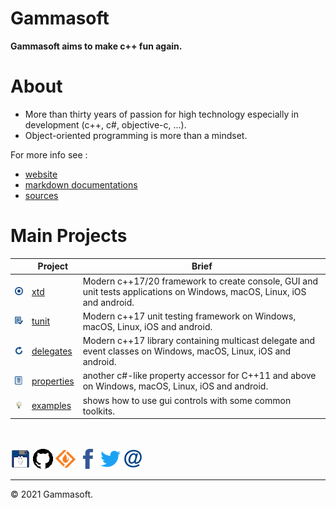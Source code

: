# Gammasoft

**Gammasoft aims to make c++ fun again.**

<!--- ![background_img](docs/pictures/gammasoft.png) --->

# About

* More than thirty years of passion for high technology especially in development (c++, c#, objective-c, ...).
* Object-oriented programming is more than a mindset.

For more info see :

* [website](https://gammasoft71.wixsite.com/gammasoft)
* [markdown documentations](docs/home.md)
* [sources](https://github.com/gammasoft71)

# Main Projects

|                                                                                | Project                                                 | Brief                                                                                                                  |
|--------------------------------------------------------------------------------|---------------------------------------------------------|------------------------------------------------------------------------------------------------------------------------|
| [![](docs/pictures/xtd.png)](https://github.com/gammasoft71/xtd/blob/master/README.md)               | [xtd](https://github.com/gammasoft71/xtd/blob/master/README.md)               | Modern c++17/20 framework to create console, GUI and unit tests applications on Windows, macOS, Linux, iOS and android. |
| [![](docs/pictures/tunit.png)](https://github.com/gammasoft71/tunit/blob/master/README.md)           | [tunit](https://github.com/gammasoft71/tunit/blob/master/README.md)           | Modern c++17 unit testing framework on Windows, macOS, Linux, iOS and android.                                         |
| [![](docs/pictures/delegates.png)](https://github.com/gammasoft71/delegates/blob/master/README.md)   | [delegates](https://github.com/gammasoft71/delegates/blob/master/README.md)   | Modern c++17 library containing multicast delegate and event classes on Windows, macOS, Linux, iOS and android.        |
| [![](docs/pictures/properties.png)](https://github.com/gammasoft71/properties/blob/master/README.md) | [properties](https://github.com/gammasoft71/properties/blob/master/README.md) | another c#-like property accessor for C++11 and above on Windows, macOS, Linux, iOS and android.                       |
| [![](docs/pictures/examples.png)](https://github.com/gammasoft71/examples/blob/master/README.md)     | [examples](https://github.com/gammasoft71/examples/blob/master/README.md)     | shows how to use gui controls with some common toolkits.                                                               |

<br><br> [![gammasoft_img](docs/pictures/gammasoft32.png)](https://gammasoft71.wixsite.com/gammasoft) [![github_img](docs/pictures/github32.png)](https://github.com/gammasoft71) [![github_img](docs/pictures/sourceforge32.png)](https://sourceforge.net/u/gammasoft71) [![facebook_img](docs/pictures/facebook32.png)](https://www.facebook.com/gammasoft71) [![twitter_img](docs/pictures/twitter32.png)](https://twitter.com/gammasoft71) [![mail_img](docs/pictures/mail32.png)](mailto:gammasoft71@gmail.com) <br>
 
______________________________________________________________________________________________

© 2021 Gammasoft.
